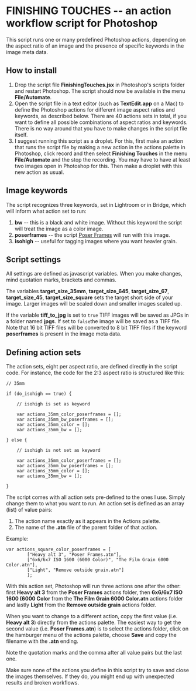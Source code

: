 # FINISHING TOUCHES -- an action workflow script for Photoshop

This script runs one or many predefined Photoshop actions, depending on the aspect ratio of an image and the presence of specific keywords in the image meta data.

## How to install

1. Drop the script file **FinishingTouches.jsx** in Photoshop's scripts folder and restart Photoshop. The script should now be available in the menu **File/Automate**.
2. Open the script file in a text editor (such as **TextEdit.app** on a Mac) to define the Photoshop actions for different image aspect ratios and keywords, as described below. There are 40 actions sets in total, if you want to define all possible combinations of aspect ratios and keywords. There is no way around that you have to make changes in the script file itself.
3. I suggest running this script as a droplet. For this, first make an action that runs the script file by making a new action in the actions palette in Photoshop, click record and then select **Finishing Touches** in the menu **File/Automate** and the stop the recording. You may have to have at least two images open in Photoshop for this. Then make a droplet with this new action as usual.

## Image keywords

The script recognizes three keywords, set in Lightroom or in Bridge, which will inform what action set to run:

1. **bw** -- this is a black and white image. Without this keyword the script will treat the image as a color image.
2. **poserframes** -- the script [Poser Frames](https://www.poserframes.com) will run with this image.
3. **isohigh** -- useful for tagging images where you want heavier grain.

## Script settings

All settings are defined as javascript variables. When you make changes, mind quotation marks, brackets and commas.

The variables **target_size_35mm**, **target_size_645**, **target_size_67**, **target_size_45**, **target_size_square** sets the target short side of your image. Larger images will be scaled down and smaller images scaled up.

If the variable **tiff_to_jpg** is set to `true` TIFF images will be saved as JPGs in a folder named **jpgs**. If set to `false`the image will be saved as a TIFF file. Note that 16 bit TIFF files will be converted to 8 bit TIFF files if the keyword **poserframes** is present in the image meta data.

## Defining action sets

The action sets, eight per aspect ratio, are defined directly in the script code. For instance, the code for the 2:3 aspect ratio is structured like this:

	// 35mm
	
	if (do_isohigh == true) {
		
		// isohigh is set as keyword
		
		var actions_35mm_color_poserframes = [];
		var actions_35mm_bw_poserframes = [];	
		var actions_35mm_color = [];
		var actions_35mm_bw = [];
			
	} else {
		
		// isohigh is not set as keyword
		
		var actions_35mm_color_poserframes = [];
		var actions_35mm_bw_poserframes = [];
		var actions_35mm_color = [];
		var actions_35mm_bw = [];
		
	}

The script comes with all action sets pre-defined to the ones I use. Simply change them to what you want to run. An action set is defined as an array (list) of value pairs: 

1. The action name exactly as it appears in the Actions palette.
2. The name of the **.atn** file of the parent folder of that action.

Example:

	var actions_square_color_poserframes = [
			["Heavy alt 3", "Poser Frames.atn"],
			["6x6/6x7 ISO 1600 (6000 Color)", "The Film Grain 6000 Color.atn"], 
			["Light", "Remove outside grain.atn"]
			];
							
With this action set, Photoshop will run three actions one after the other: first **Heavy alt 3** from the **Poser Frames** actions folder, then **6x6/6x7 ISO 1600 (6000 Color** from the **The Film Grain 6000 Color.atn** actions folder and lastly **Light** from the **Remove outside grain** actions folder.
	
When you want to change to a different action, copy the first value (i.e. **Heavy alt 3**) directly from the actions palette. The easiest way to get the second value (i.e. **Poser Frames.atn**) is to select the actions folder, click on the hamburger menu of the actions palette, choose **Save** and copy the filename with the **.atn** ending.

Note the quotation marks and the comma after all value pairs but the last one.

Make sure none of the actions you define in this script try to save and close the images themselves. If they do, you might end up with unexpected results and broken workflows.
